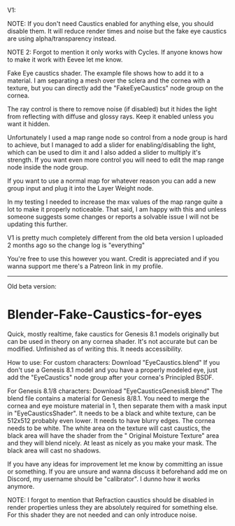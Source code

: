 V1:

NOTE: If you don't need Caustics enabled for anything else, you should disable them. It will reduce render times and noise but the fake eye caustics are using alpha/transparency instead.

NOTE 2: Forgot to mention it only works with Cycles. If anyone knows how to make it work with Eevee let me know.

Fake Eye caustics shader. The example file shows how to add it to a material. I am separating a mesh over the sclera and the cornea with a texture, but you can directly add the "FakeEyeCaustics" node group on the cornea. 

The ray control is there to remove noise (if disabled) but it hides the light from reflecting with diffuse and glossy rays. Keep it enabled unless you want it hidden.

Unfortunately I used a map range node so control from a node group is hard to achieve, but I managed to add a slider for enabling/disabling the light, which can be used to dim it and I also added a slider to multiply it's strength. If you want even more control you will need to edit the map range node inside the node group.

If you want to use a normal map for whatever reason you can add a new group input and plug it into the Layer Weight node.

In my testing I needed to increase the max values of the map range quite a lot to make it properly noticeable. That said, I am happy with this and unless someone suggests some changes or reports a solvable issue I will not be updating this further.

V1 is pretty much completely different from the old beta version I uploaded 2 months ago so the change log is "everything"

You're free to use this however you want. Credit is appreciated and if you wanna support me there's a Patreon link in my profile.

---------------------------------------
Old beta version:

# Blender-Fake-Caustics-for-eyes
Quick, mostly realtime, fake caustics for Genesis 8.1 models originally but can be used in theory on any cornea shader. It's not accurate but can be modified. Unfinished as of writing this. It needs accessibility.

How to use:
For custom characters:
Download "EyeCaustics.blend"
If you don't use a Genesis 8.1 model and you have a properly modeled eye, just add the "EyeCaustics" node group after your cornea's Principled BSDF.

For Genesis 8.1/8 characters:
Download "EyeCausticsGenesis8.blend"
The blend file contains a material for Genesis 8/8.1. You need to merge the cornea and eye moisture material in 1, then separate them with a mask input in "EyeCausticsShader". It needs to be a black and white texture, can be 512x512 probably even lower. It needs to have blurry edges. The cornea needs to be white. The white area on the texture will cast caustics, the black area will have the shader from the " Original Moisture Texture" area and they will blend nicely. At least as nicely as you make your mask. The black area will cast no shadows.


If you have any ideas for improvement let me know by committing an issue or something. If you are unsure and wanna discuss it beforehand add me on Discord, my username should be "calibrator". I dunno how it works anymore.

NOTE: I forgot to mention that Refraction caustics should be disabled in render properties unless they are absolutely required for something else. For this shader they are not needed and can only introduce noise.
